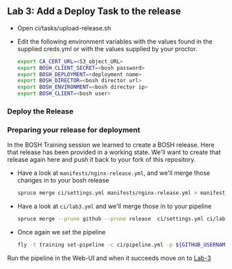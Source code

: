 ## Lab 3: Add a Deploy Task to the release
* Open ci/tasks/upload-release.sh
* Edit the following environment variables with the values found in the supplied creds.yml or with the values supplied by your proctor.

  ```bash
  export CA_CERT_URL=<S3_object_URL>
  export BOSH_CLIENT_SECRET=<bosh password>
  export BOSH_DEPLOYMENT=<deployment name>
  export BOSH_DIRECTOR=<bosh director url>
  export BOSH_ENVIRONMENT=<bosh director ip>
  export BOSH_CLIENT=<bosh user>
  ```
### Deploy the Release

### Preparing your release for deployment
In the BOSH Training session we learned to create a BOSH release. Here that release has been provided in a
working state.  We'll want to create that release again here and push it back to your fork of this repository.

- Have a look at `manifests/nginx-release.yml`, and we'll merge those changes in to your bosh release

	```bash 
	spruce merge ci/settings.yml manifests/nginx-release.yml > manifests/manifest.yml
	```

- Have a look at `ci/lab3.yml` and we'll merge those in to your pipeline

	```bash
	spruce merge --prune github --prune release  ci/settings.yml ci/lab3.yml > ci/pipeline.yml
	```

- Once again we set the pipeline 

	```bash
	fly -t training set-pipeline -c ci/pipeline.yml -p ${GITHUB_USERNAME}-pipeline
	```

Run the pipeline in the Web-UI and when it succeeds move on to [Lab-3](lab-3.md)
